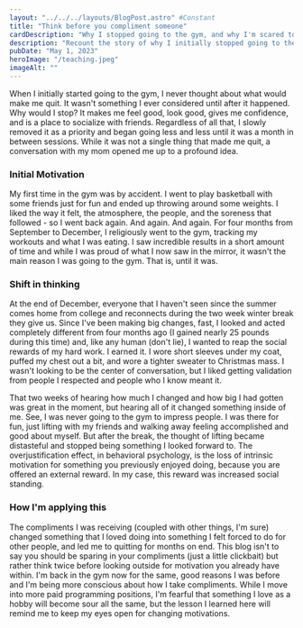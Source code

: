```yaml
---
layout: "../../../layouts/BlogPost.astro" #Constant
title: "Think before you compliment someone"
cardDescription: "Why I stopped going to the gym, and why I'm scared to be paid to program."
description: "Recount the story of why I initially stopped going to the gym, the power of the Overjustification Effect, and why I'm scared to get paid to program."
pubDate: "May 1, 2023"
heroImage: "/teaching.jpeg"
imageAlt: ""
---
```


When I initially started going to the gym, I never thought about what would make me quit. It wasn't something I ever considered until after it happened. Why would I stop? It makes me feel good, look good, gives me confidence, and is a place to socialize with friends. Regardless of all that, I slowly removed it as a priority and began going less and less until it was a month in between sessions. While it was not a single thing that made me quit, a conversation with my mom opened me up to a profound idea. 

### Initial Motivation
My first time in the gym was by accident. I went to play basketball with some friends just for fun and ended up throwing around some weights. I liked the way it felt, the atmosphere, the people, and the soreness that followed - so I went back again. And again. And again. For four months from September to December, I religiously went to the gym, tracking my workouts and what I was eating. I saw incredible results in a short amount of time and while I was proud of what I now saw in the mirror, it wasn't the main reason I was going to the gym. That is, until it was. 

### Shift in thinking
At the end of December, everyone that I haven't seen since the summer comes home from college and reconnects during the two week winter break they give us. Since I've been making big changes, fast, I looked and acted completely different from four months ago (I gained nearly 25 pounds during this time) and, like any human (don't lie), I wanted to reap the social rewards of my hard work. I earned it. I wore short sleeves under my coat, puffed my chest out a bit, and wore a tighter sweater to Christmas mass. I wasn't looking to be the center of conversation, but I liked getting validation from people I respected and people who I know meant it.

That two weeks of hearing how much I changed and how big I had gotten was great in the moment, but hearing all of it changed something inside of me. See, I was never going to the gym to impress people. I was there for fun, just lifting with my friends and walking away feeling accomplished and good about myself. But after the break, the thought of lifting became distasteful and stopped being something I looked forward to. The overjustification effect, in behavioral psychology, is the loss of intrinsic motivation for something you previously enjoyed doing, because you are offered an external reward. In my case, this reward was increased social standing. 

### How I'm applying this
The compliments I was receiving (coupled with other things, I'm sure) changed something that I loved doing into something I felt forced to do for other people, and led me to quitting for months on end. This blog isn't to say you should be sparing in your compliments (just a little clickbait) but rather think twice before looking outside for motivation you already have within. I'm back in the gym now for the same, good reasons I was before and I'm being more conscious about how I take compliments. While I move into more paid programming positions, I'm fearful that something I love as a hobby will become sour all the same, but the lesson I learned here will remind me to keep my eyes open for changing motivations.
